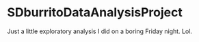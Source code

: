 # SDburritoDataAnalysisProject
Just a little exploratory analysis I did on a boring Friday night. Lol.
